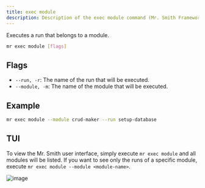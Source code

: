 ```yaml
---
title: exec module
description: Description of the exec module command (Mr. Smith Framework)
---
```


Executes a run that belongs to a module.


```bash
mr exec module [flags]
```

## Flags
- `--run, -r`: The name of the run that will be executed.
- `--module, -m`: The name of the module that will be executed.

## Example

```bash
mr exec module --module crud-maker --run setup-database 
```

## TUI

To view the Mr. Smith user interface, simply execute `mr exec module` and all modules will be listed.
If you want to see only the runs of a specific module, execute `mr exec module --module <module-name>`.

![image](https://github.com/user-attachments/assets/ad260094-f30a-4cbb-9cc6-49b9af377613)